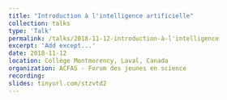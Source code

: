 ```yaml
---
title: "Introduction à l'intelligence artificielle"
collection: talks
type: 'Talk'
permalink: /talks/2018-11-12-introduction-à-l'intelligence
excerpt: 'Add except...'
date: 2018-11-12
location: Collège Montmorency, Laval, Canada
organization: ACFAS - Forum des jeunes en science
recording: 
slides: tinyurl.com/stzvtd2
---
```



